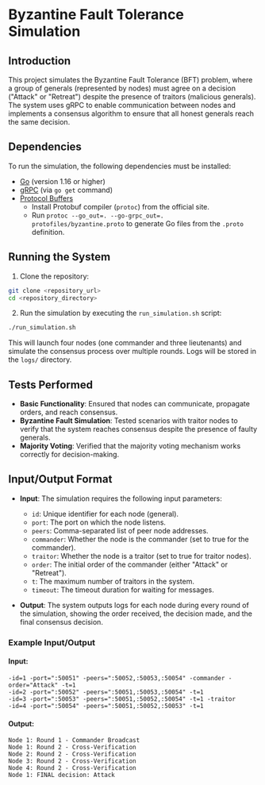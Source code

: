 
# Byzantine Fault Tolerance Simulation

## Introduction

This project simulates the Byzantine Fault Tolerance (BFT) problem, where a group of generals (represented by nodes) must agree on a decision ("Attack" or "Retreat") despite the presence of traitors (malicious generals). The system uses gRPC to enable communication between nodes and implements a consensus algorithm to ensure that all honest generals reach the same decision.

## Dependencies

To run the simulation, the following dependencies must be installed:

- [Go](https://golang.org/dl/) (version 1.16 or higher)
- [gRPC](https://grpc.io/docs/languages/go/installation/) (via `go get` command)
- [Protocol Buffers](https://protobuf.dev/getting-started/)
  - Install Protobuf compiler (`protoc`) from the official site.
  - Run `protoc --go_out=. --go-grpc_out=. protofiles/byzantine.proto` to generate Go files from the `.proto` definition.

## Running the System

1. Clone the repository:

```bash
git clone <repository_url>
cd <repository_directory>
```

2. Run the simulation by executing the `run_simulation.sh` script:

```bash
./run_simulation.sh
```

This will launch four nodes (one commander and three lieutenants) and simulate the consensus process over multiple rounds. Logs will be stored in the `logs/` directory.

## Tests Performed

- **Basic Functionality**: Ensured that nodes can communicate, propagate orders, and reach consensus.
- **Byzantine Fault Simulation**: Tested scenarios with traitor nodes to verify that the system reaches consensus despite the presence of faulty generals.
- **Majority Voting**: Verified that the majority voting mechanism works correctly for decision-making.

## Input/Output Format

- **Input**: The simulation requires the following input parameters:
  - `id`: Unique identifier for each node (general).
  - `port`: The port on which the node listens.
  - `peers`: Comma-separated list of peer node addresses.
  - `commander`: Whether the node is the commander (set to true for the commander).
  - `traitor`: Whether the node is a traitor (set to true for traitor nodes).
  - `order`: The initial order of the commander (either "Attack" or "Retreat").
  - `t`: The maximum number of traitors in the system.
  - `timeout`: The timeout duration for waiting for messages.

- **Output**: The system outputs logs for each node during every round of the simulation, showing the order received, the decision made, and the final consensus decision.

### Example Input/Output

#### Input:
```
-id=1 -port=":50051" -peers=":50052,:50053,:50054" -commander -order="Attack" -t=1
-id=2 -port=":50052" -peers=":50051,:50053,:50054" -t=1
-id=3 -port=":50053" -peers=":50051,:50052,:50054" -t=1 -traitor
-id=4 -port=":50054" -peers=":50051,:50052,:50053" -t=1
```

#### Output:
```
Node 1: Round 1 - Commander Broadcast
Node 1: Round 2 - Cross-Verification
Node 2: Round 2 - Cross-Verification
Node 3: Round 2 - Cross-Verification
Node 4: Round 2 - Cross-Verification
Node 1: FINAL decision: Attack
```

